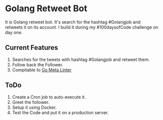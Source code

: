 # Golang Retweet Bot

It is Golang retweet bot. It's search for the hashtag #Golangjob and retweets it on its account. I build it during my #100daysofCode challenge on day one.

## Current Features
1. Searches for the tweets with hashtag #Golangjob and retweet them.
2. Follow back the Follower.
3. Compitable to [Go Meta Linter](https://github.com/alecthomas/gometalinter)

## ToDo
1. Create a Cron job to auto-execute it.
2. Greet the follower.
3. Setup it using Docker.
4. Test the Code and put it on a production server.
